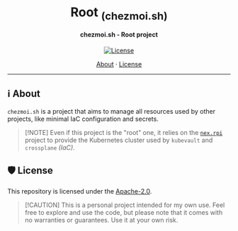 <!-- markdownlint-disable MD033 -->

<h1 align="center">
  Root <sub>(chezmoi.sh)</sub>
</h1>

<h4 align="center">chezmoi.sh - Root project</h4>

<div align="center">

[![License](https://img.shields.io/badge/License-Apache_2.0-blue?logo=git\&logoColor=white\&logoWidth=20)](../../LICENSE)

<!-- trunk-ignore-begin(markdown-link-check/404) -->

<a href="#ℹ%EF%B8%8F-about">About</a> · <a href="#%EF%B8%8F-license">License</a>

<!-- trunk-ignore-end(markdown-link-check/404) -->

</div>

***

<!-- markdownlint-enable MD033 -->

## ℹ️ About

`chezmoi.sh` is a project that aims to manage all resources used by other projects, like minimal IaC configuration
and secrets.

> \[!NOTE]
> Even if this project is the "root" one, it relies on the [`nex.rpi`](../nx/README.md) project
> to provide the Kubernetes cluster used by `kubevault` and `crossplane` *(IaC)*.

## 🛡️ License

This repository is licensed under the [Apache-2.0](../../LICENSE).

> \[!CAUTION]
> This is a personal project intended for my own use. Feel free to explore and use the code,
> but please note that it comes with no warranties or guarantees. Use it at your own risk.
